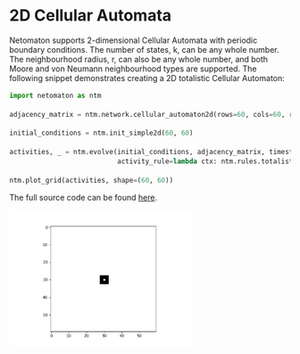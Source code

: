 # 2D Cellular Automata

Netomaton supports 2-dimensional Cellular Automata with periodic
boundary conditions. The number of states, k, can be any whole number.
The neighbourhood radius, r, can also be any whole number, and both
Moore and von Neumann neighbourhood types are supported. The following
snippet demonstrates creating a 2D totalistic Cellular Automaton:

```python
import netomaton as ntm

adjacency_matrix = ntm.network.cellular_automaton2d(rows=60, cols=60, r=1, neighbourhood='Moore')

initial_conditions = ntm.init_simple2d(60, 60)

activities, _ = ntm.evolve(initial_conditions, adjacency_matrix, timesteps=30,
                           activity_rule=lambda ctx: ntm.rules.totalistic_ca(ctx, k=2, rule=126))

ntm.plot_grid(activities, shape=(60, 60))
```

The full source code can be found [here](totalistic_2d_demo.py).

<img src="../../resources/rule126.gif" width="65%"/>
